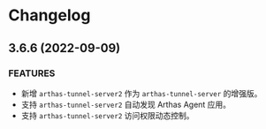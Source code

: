 # Changelog

## 3.6.6 (2022-09-09)

### FEATURES

- 新增 `arthas-tunnel-server2` 作为 `arthas-tunnel-server` 的增强版。
- 支持 `arthas-tunnel-server2` 自动发现 Arthas Agent 应用。
- 支持 `arthas-tunnel-server2` 访问权限动态控制。
